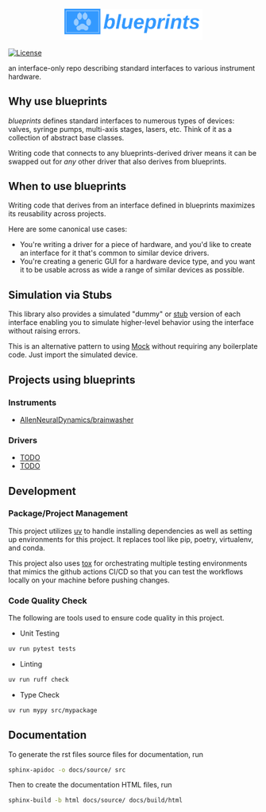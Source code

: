 <p align="center">
  <img alt="" src="./assets/pics/logo.png" width="55%">
</p>

[![License](https://img.shields.io/badge/license-MIT-brightgreen)](LICENSE)

an interface-only repo describing standard interfaces to various instrument hardware.


## Why use blueprints
_blueprints_ defines standard interfaces to numerous types of devices: valves, syringe pumps, multi-axis stages, lasers, etc.
Think of it as a collection of abstract base classes.

Writing code that connects to any blueprints-derived driver means it can be swapped out for _any_ other driver that also derives from blueprints.

## When to use blueprints
Writing code that derives from an interface defined in blueprints maximizes its reusability across projects.

Here are some canonical use cases:
* You're writing a driver for a piece of hardware, and you'd like to create an interface for it that's common to similar device drivers.
* You're creating a generic GUI for a hardware device type, and you want it to be usable across as wide a range of similar devices as possible.


## Simulation via Stubs

This library also provides a simulated "dummy" or [stub](https://en.wikipedia.org/wiki/Stub_(distributed_computing)) version of each interface enabling you to simulate higher-level behavior using the interface without raising errors.

This is an alternative pattern to using [Mock](https://docs.python.org/3/library/unittest.mock.html) without requiring any boilerplate code.
Just import the simulated device.

## Projects using blueprints
### Instruments
* [AllenNeuralDynamics/brainwasher](https://github.com/AllenNeuralDynamics/brainwasher)

### Drivers
* [TODO]()
* [TODO]()

## Development

### Package/Project Management 

This project utilizes [uv](https://docs.astral.sh/uv/) to handle installing dependencies as well as setting up environments for this project. It replaces tool like pip, poetry, virtualenv, and conda. 

This project also uses [tox](https://tox.wiki/en/latest/index.html) for orchestrating multiple testing environments that mimics the github actions CI/CD so that you can test the workflows locally on your machine before pushing changes. 

### Code Quality Check

The following are tools used to ensure code quality in this project. 

- Unit Testing

```bash
uv run pytest tests
```

- Linting

```bash
uv run ruff check
```

- Type Check

```bash
uv run mypy src/mypackage
```

## Documentation
To generate the rst files source files for documentation, run
```bash
sphinx-apidoc -o docs/source/ src
```
Then to create the documentation HTML files, run
```bash
sphinx-build -b html docs/source/ docs/build/html
```
